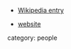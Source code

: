 
* [Wikipedia entry](http://en.wikipedia.org/wiki/Walter_Noll)

* [website](http://www.math.cmu.edu/~wn0g/)

category: people
